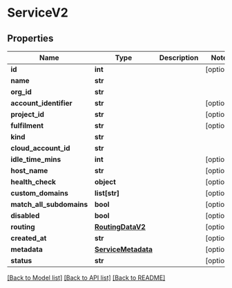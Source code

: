 # ServiceV2

## Properties
Name | Type | Description | Notes
------------ | ------------- | ------------- | -------------
**id** | **int** |  | [optional] 
**name** | **str** |  | 
**org_id** | **str** |  | 
**account_identifier** | **str** |  | [optional] 
**project_id** | **str** |  | [optional] 
**fulfilment** | **str** |  | [optional] 
**kind** | **str** |  | 
**cloud_account_id** | **str** |  | 
**idle_time_mins** | **int** |  | [optional] 
**host_name** | **str** |  | [optional] 
**health_check** | **object** |  | [optional] 
**custom_domains** | **list[str]** |  | [optional] 
**match_all_subdomains** | **bool** |  | [optional] 
**disabled** | **bool** |  | [optional] 
**routing** | [**RoutingDataV2**](RoutingDataV2.md) |  | [optional] 
**created_at** | **str** |  | [optional] 
**metadata** | [**ServiceMetadata**](ServiceMetadata.md) |  | [optional] 
**status** | **str** |  | [optional] 

[[Back to Model list]](../README.md#documentation-for-models) [[Back to API list]](../README.md#documentation-for-api-endpoints) [[Back to README]](../README.md)

